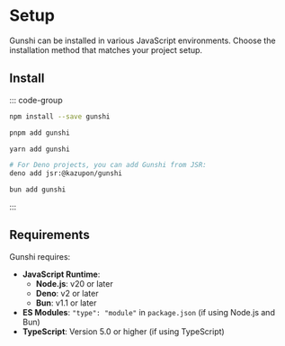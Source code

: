 # Setup

Gunshi can be installed in various JavaScript environments. Choose the installation method that matches your project setup.

## Install

::: code-group

```sh [npm]
npm install --save gunshi
```

```sh [pnpm]
pnpm add gunshi
```

```sh [yarn]
yarn add gunshi
```

```sh [deno]
# For Deno projects, you can add Gunshi from JSR:
deno add jsr:@kazupon/gunshi
```

```sh [bun]
bun add gunshi
```

:::

## Requirements

Gunshi requires:

- **JavaScript Runtime**:
  - **Node.js**: v20 or later
  - **Deno**: v2 or later
  - **Bun**: v1.1 or later
- **ES Modules**: `"type": "module"` in `package.json` (if using Node.js and Bun)
- **TypeScript**: Version 5.0 or higher (if using TypeScript)
